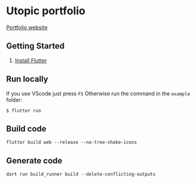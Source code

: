 # Utopic portfolio

[Portfolio website](https://utopicnarwhal.github.io/)

## Getting Started

1. [Install Flutter](https://flutter.dev/docs/get-started/install)

## Run locally

If you use VScode just press `F5`
Otherwise run the command in the `example` folder:
```
$ flutter run
```

## Build code

```
flutter build web --release --no-tree-shake-icons
```

## Generate code

```
dart run build_runner build --delete-conflicting-outputs
```
